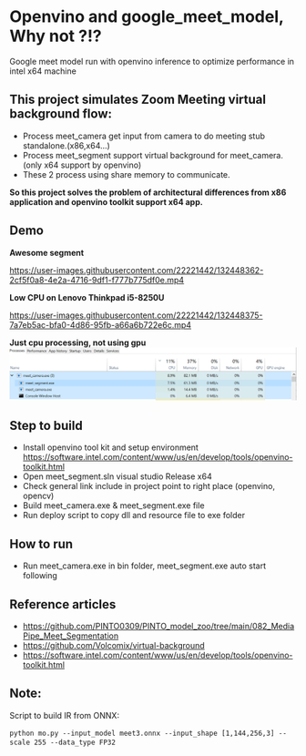 # Openvino and google_meet_model, Why not ?!? 
Google meet model run with openvino inference to optimize performance in intel x64 machine

## This project simulates Zoom Meeting virtual background flow:
- Process meet_camera get input from camera to do meeting stub standalone.(x86,x64...)
- Process meet_segment support virtual background for meet_camera.(only x64 support by openvino)
- These 2 process using share memory to communicate.

**So this project solves the problem of architectural differences from x86 application and openvino toolkit support x64 app.**

## Demo
**Awesome segment**

https://user-images.githubusercontent.com/22221442/132448362-2cf5f0a8-4e2a-4716-9df1-f777b775df0e.mp4 

**Low CPU on Lenovo Thinkpad i5-8250U**

https://user-images.githubusercontent.com/22221442/132448375-7a7eb5ac-bfa0-4d86-95fb-a66a6b722e6c.mp4

**Just cpu processing, not using gpu**
![](demo/cpu_using.png)

## Step to build
- Install openvino tool kit and setup environment https://software.intel.com/content/www/us/en/develop/tools/openvino-toolkit.html
- Open meet_segment.sln visual studio Release x64
- Check general link include in project point to right place (openvino, opencv)
- Build meet_camera.exe & meet_segment.exe file
- Run deploy script to copy dll and resource file to exe folder

## How to run
- Run meet_camera.exe in bin folder, meet_segment.exe auto start following

## Reference articles
- https://github.com/PINTO0309/PINTO_model_zoo/tree/main/082_MediaPipe_Meet_Segmentation
- https://github.com/Volcomix/virtual-background
- https://software.intel.com/content/www/us/en/develop/tools/openvino-toolkit.html

## Note:
Script to build IR from ONNX:
```
python mo.py --input_model meet3.onnx --input_shape [1,144,256,3] --scale 255 --data_type FP32
```
